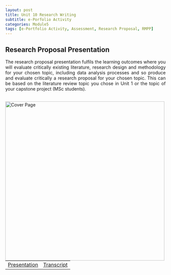 ```yaml
---
layout: post
title: Unit 10 Research Writing
subtitle: e-Porfolio Activity
categories: Module5
tags: [e-Portfolio Activity, Assessment, Research Proposal, RMPP]
---
```

<html lang="en">



<body>


<h2>Research Proposal Presentation</h2>

<p style="text-align: justify;"> The research proposal presentation fulfils the learning outcomes where you will evaluate critically existing literature, research design and methodology for your chosen topic, including data analysis processes and so produce and evaluate critically a research proposal for your chosen topic. This can be based on the literature review topic you chose in Unit 1 or the topic of your capstone project (MSc students).</p>
<br>

<img src="../../../../artefacts/RMPP_Proposal_Cover.png" alt="Cover Page" width="500" align="left">

<br>

<table>
  <tr>
      <td><a href="../../../../artefacts/RMPP_Unit10_Research Proposal Presentation.pdf" target="_blank" class="button large">Presentation</a></td>
      <td><a href="../../../../artefacts/RMPP_Unit10_Transcript-Research Proposal Presentation.pdf" target="_blank" class="button large">Transcript</a></td>
    </tr>
</table>



</body>
</html>





